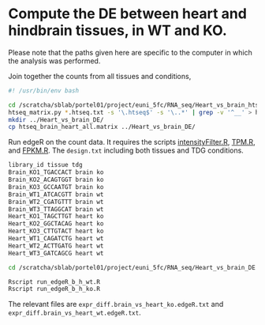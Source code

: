 # Compute the DE between heart and hindbrain tissues, in WT and KO.

Please note that the paths given here are specific to the computer in which the analysis was performed.

Join together the counts from all tissues and conditions,

```bash
#! /usr/bin/env bash

cd /scratcha/sblab/portel01/project/euni_5fc/RNA_seq/Heart_vs_brain_htseqcounts
htseq_matrix.py *.htseq.txt -s '\.htseq$' -s '\..*' | grep -v '^__' > htseq_brain_heart_all.matrix
mkdir ../Heart_vs_brain_DE/
cp htseq_brain_heart_all.matrix ../Heart_vs_brain_DE/
```

Run edgeR on the count data. It requires
the scripts [intensityFilter.R](scripts/intensityFilter.R), [TPM.R](scripts/TPM.R),
and [FPKM.R](script/FPKM.R).
The `design.txt` including both tissues and TDG conditions.

```bash
library_id tissue tdg
Brain_KO1_TGACCACT brain ko
Brain_KO2_ACAGTGGT brain ko
Brain_KO3_GCCAATGT brain ko
Brain_WT1_ATCACGTT brain wt
Brain_WT2_CGATGTTT brain wt
Brain_WT3_TTAGGCAT brain wt
Heart_KO1_TAGCTTGT heart ko
Heart_KO2_GGCTACAG heart ko
Heart_KO3_CTTGTACT heart ko
Heart_WT1_CAGATCTG heart wt
Heart_WT2_ACTTGATG heart wt
Heart_WT3_GATCAGCG heart wt
```

```bash
cd /scratcha/sblab/portel01/project/euni_5fc/RNA_seq/Heart_vs_brain_DE

Rscript run_edgeR_b_h_wt.R
Rscript run_edgeR_b_h_ko.R
```

The relevant files are `expr_diff.brain_vs_heart_ko.edgeR.txt` and `expr_diff.brain_vs_heart_wt.edgeR.txt`.
